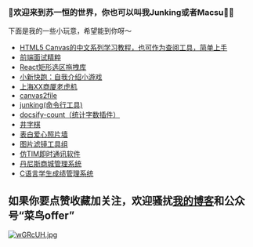 ### 👋欢迎来到**苏一恒**的世界，你也可以叫我**Junking**或者**Macsu**🙋‍♂️

下面是我的一些小玩意，希望能到你呀～

* [HTML5 Canvas的中文系列学习教程，也可作为查阅工具，简单上手](https://github.com/827652549/CanvasStudy)
* [前端面试精粹](https://github.com/827652549/my-book)
* [React矩形选区拖拽库](https://github.com/827652549/react-resizable-rotatable-draggable)
* [小新快跑：自我介绍小游戏](https://github.com/827652549/timeline-game)
* [上海XX商厦老虎机](https://github.com/827652549/tiger-game)
* [canvas2file](https://github.com/827652549/canvas2file)
* [junking(命令行工具)](https://github.com/827652549/junking)
* [docsify-count（统计字数插件）](https://github.com/827652549/docsify-count)
* [井字棋](https://github.com/827652549/well-chess)
* [表白爱心照片墙](https://github.com/827652549/love-wall)
* [图片滤镜工具组](https://github.com/827652549/PictureFilter)
* [仿TIM即时通讯软件](https://github.com/827652549/Java-QQCopy)
* [丹尼斯商城管理系统](https://github.com/827652549/Dennis)
* [C语言学生成绩管理系统](https://github.com/827652549/Student-score-manager)
<!--
**827652549/827652549** is a ✨ _special_ ✨ repository because its `README.md` (this file) appears on your GitHub profile.

Here are some ideas to get you started:

- 🔭 I’m currently working on ...
- 🌱 I’m currently learning ...
- 👯 I’m looking to collaborate on ...
- 🤔 I’m looking for help with ...
- 💬 Ask me about ...
- 📫 How to reach me: ...
- 😄 Pronouns: ...
- ⚡ Fun fact: ...

-->

## 如果你要点赞收藏加关注，欢迎骚扰[我的博客](https://blog.csdn.net/HuoYiHengYuan)和公众号“菜鸟offer”

<a href="https://blog.csdn.net/HuoYiHengYuan"><img src="https://s1.ax1x.com/2020/09/10/wGRcUH.jpg" alt="wGRcUH.jpg" border="0" /></a>
